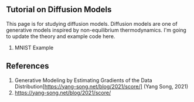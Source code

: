 ## Tutorial on Diffusion Models
This page is for studying diffusion models. Diffusion models are one of generative models inspired by non-equilibrium thermodynamics. I'm going to update the theory and example code here.
1. MNIST Example

## References
1. Generative Modeling by Estimating Gradients of the Data Distribution[https://yang-song.net/blog/2021/score/] (Yang Song, 2021)
1. https://yang-song.net/blog/2021/score/
